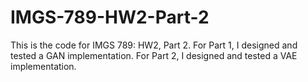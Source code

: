 # IMGS-789-HW2-Part-2

This is the code for IMGS 789: HW2, Part 2.  For Part 1, I designed and tested a GAN implementation.  For Part 2, I designed and tested a VAE implementation.
